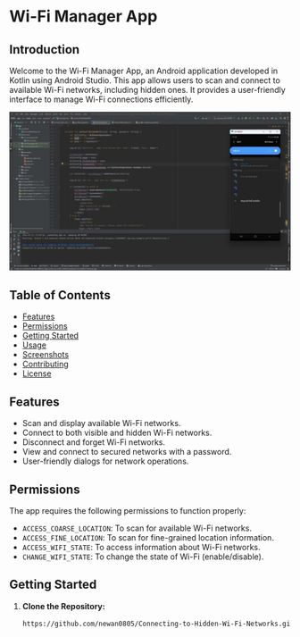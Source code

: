 # Wi-Fi Manager App

## Introduction

Welcome to the Wi-Fi Manager App, an Android application developed in Kotlin using Android Studio. This app allows users to scan and connect to available Wi-Fi networks, including hidden ones. It provides a user-friendly interface to manage Wi-Fi connections efficiently.

![App Screenshot](esphidden.jpg)

## Table of Contents

- [Features](#features)
- [Permissions](#permissions)
- [Getting Started](#getting-started)
- [Usage](#usage)
- [Screenshots](#screenshots)
- [Contributing](#contributing)
- [License](#license)

## Features

- Scan and display available Wi-Fi networks.
- Connect to both visible and hidden Wi-Fi networks.
- Disconnect and forget Wi-Fi networks.
- View and connect to secured networks with a password.
- User-friendly dialogs for network operations.

## Permissions

The app requires the following permissions to function properly:

- `ACCESS_COARSE_LOCATION`: To scan for available Wi-Fi networks.
- `ACCESS_FINE_LOCATION`: To scan for fine-grained location information.
- `ACCESS_WIFI_STATE`: To access information about Wi-Fi networks.
- `CHANGE_WIFI_STATE`: To change the state of Wi-Fi (enable/disable).

## Getting Started

1. **Clone the Repository:**
   ```bash
   https://github.com/newan0805/Connecting-to-Hidden-Wi-Fi-Networks.git
